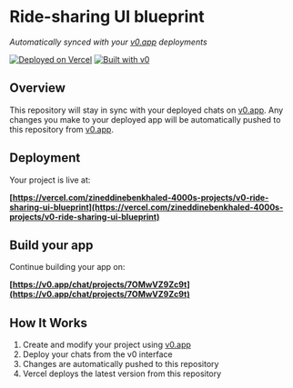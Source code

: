 # Ride-sharing UI blueprint

*Automatically synced with your [v0.app](https://v0.app) deployments*

[![Deployed on Vercel](https://img.shields.io/badge/Deployed%20on-Vercel-black?style=for-the-badge&logo=vercel)](https://vercel.com/zineddinebenkhaled-4000s-projects/v0-ride-sharing-ui-blueprint)
[![Built with v0](https://img.shields.io/badge/Built%20with-v0.app-black?style=for-the-badge)](https://v0.app/chat/projects/7OMwVZ9Zc9t)

## Overview

This repository will stay in sync with your deployed chats on [v0.app](https://v0.app).
Any changes you make to your deployed app will be automatically pushed to this repository from [v0.app](https://v0.app).

## Deployment

Your project is live at:

**[https://vercel.com/zineddinebenkhaled-4000s-projects/v0-ride-sharing-ui-blueprint](https://vercel.com/zineddinebenkhaled-4000s-projects/v0-ride-sharing-ui-blueprint)**

## Build your app

Continue building your app on:

**[https://v0.app/chat/projects/7OMwVZ9Zc9t](https://v0.app/chat/projects/7OMwVZ9Zc9t)**

## How It Works

1. Create and modify your project using [v0.app](https://v0.app)
2. Deploy your chats from the v0 interface
3. Changes are automatically pushed to this repository
4. Vercel deploys the latest version from this repository
